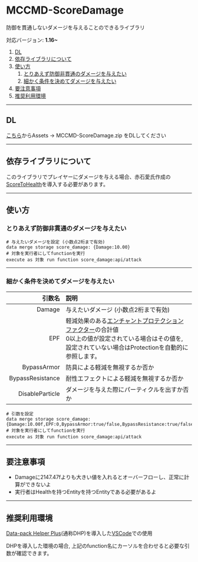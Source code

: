 # MCCMD-ScoreDamage
防御を貫通しないダメージを与えることのできるライブラリ

対応バージョン: **1.16~**

1. [DL](#howToDL)
1. [依存ライブラリについて](#dependency)
1. [使い方](#howToUse)
    1. [とりあえず防御非貫通のダメージを与えたい](#1)
    1. [細かく条件を決めてダメージを与えたい](#2)
1. [要注意事項](#precautions)
1. [推奨利用環境](#recommended)

---
<a id="howToDL"></a>
## DL
[こちら](https://github.com/ChenCMD/MCCMD-ScoreDamage/releases/tag/1.0)からAssets -> MCCMD-ScoreDamage.zip をDLしてください

---
<a id="dependency"></a>
## 依存ライブラリについて
このライブラリでプレイヤーにダメージを与える場合、赤石愛氏作成の[ScoreToHealth](https://github.com/Ai-Akaishi/ScoreToHealth)を導入する必要があります。

---
<a id="howToUse"></a>
## 使い方

<A id="1"></a>
### とりあえず防御非貫通のダメージを与えたい
```mcfunction
# 与えたいダメージを設定 (小数点2桁まで有効)
data merge storage score_damage: {Damage:10.00}
# 対象を実行者にしてfunctionを実行
execute as 対象 run function score_damage:api/attack
```

---
<A id="2"></a>
### 細かく条件を決めてダメージを与えたい

| 引数名 | 説明 |
| -: | :- |
| Damage | 与えたいダメージ (小数点2桁まで有効) |
| EPF | 軽減効果のある[エンチャントプロテクションファクター](https://minecraft.gamepedia.com/Armor#Enchantments)の合計値 <br> 0以上の値が設定されている場合はその値を, 設定されていない場合はProtectionを自動的に参照します。|
| BypassArmor | 防具による軽減を無視するか否か |
| BypassResistance | 耐性エフェクトによる軽減を無視するか否か |
| DisableParticle | ダメージを与えた際にパーティクルを出すか否か |

```mcfunction
# 引数を設定
data merge storage score_damage: {Damage:10.00f,EPF:0,BypassArmor:true/false,BypassResistance:true/false,DisableParticle:true/false}
# 対象を実行者にしてfunctionを実行
execute as 対象 run function score_damage:api/attack
```

---
<a id="precautions"></a>
## 要注意事項
* Damageに2147.47fよりも大きい値を入れるとオーバーフローし、正常に計算ができないよ
* 実行者はHealthを持つEntityを持つEntityである必要があるよ

---
<A id="recommended"></a>
## 推奨利用環境
[Data-pack Helper Plus](https://github.com/SPGoding/datapack-language-server)(通称DHP)を導入した[VSCode](https://azure.microsoft.com/ja-jp/products/visual-studio-code/)での使用

DHPを導入した環境の場合, 上記のfunction名にカーソルを合わせると必要な引数が確認できます。
